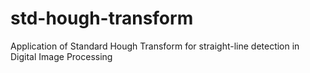 # std-hough-transform
Application of Standard Hough Transform for straight-line detection in Digital Image Processing
